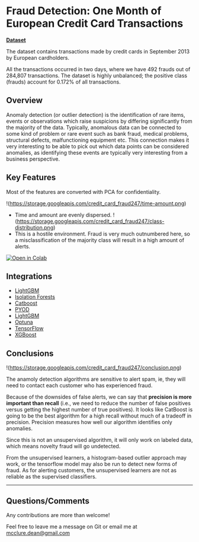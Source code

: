 
# Fraud Detection: One Month of European Credit Card Transactions

[**Dataset**](https://www.kaggle.com/mlg-ulb/creditcardfraud)

The dataset contains transactions made by credit cards in September 2013 by European cardholders.

All the transactions occurred in two days, where we have 492 frauds out of 284,807 transactions. The dataset is highly unbalanced; the positive class (frauds) account for 0.172% of all transactions.

## Overview

Anomaly detection (or outlier detection) is the identification of rare items, events or observations which raise suspicions by differing significantly from the majority of the data. Typically, anomalous data can be connected to some kind of problem or rare event such as bank fraud, medical problems, structural defects, malfunctioning equipment etc. This connection makes it very interesting to be able to pick out which data points can be considered anomalies, as identifying these events are typically very interesting from a business perspective.

## Key Features

Most of the features are converted with PCA for confidentiality. 

!(https://storage.googleapis.com/credit_card_fraud247/time-amount.png)
  - Time and amount are evenly dispersed.
!(https://storage.googleapis.com/credit_card_fraud247/class-distribution.png)
  - This is a hostile environment. Fraud is very much outnumbered here, so a misclassification of the majority class will result in a high amount of alerts.


[![Open in Colab](https://colab.research.google.com/assets/colab-badge.svg)](https://drive.google.com/file/d/1l3VpRPtDTGvTXDbDImZ2nJR9SM_DH2IB/view?usp=sharing)


## Integrations

* [LightGBM](https://lightgbm.readthedocs.io/en/latest/)
* [Isolation Forests](https://scikit-learn.org/stable/modules/generated/sklearn.ensemble.IsolationForest.html)
* [Catboost](https://catboost.ai/)
* [PYOD](https://pyod.readthedocs.io/en/latest/)
* [LightGBM](./examples/pruning/lightgbm_integration.py)
* [Optuna](https://github.com/optuna/optuna)
* [TensorFlow](https://www.tensorflow.org/tutorials/generative/autoencoder)
* [XGBoost](https://xgboost.readthedocs.io/en/latest/index.html)

## Conclusions

!(https://storage.googleapis.com/credit_card_fraud247/conclusion.png)

The anamoly detection algorithms are sensitive to alert spam, ie, they will need to contact each customer who has experienced fraud. 

Because of the downsides of false alerts, we can say that **precision is more important than recall** (i.e., we need to reduce the number of false positives versus getting the highest number of true positives). It looks like CatBoost is going to be the best algorithm for a high recall without much of a tradeoff in precision. Precision measures how well our algorithm identifies only anomalies.

Since this is not an unsupervised algorithm, it will only work on labeled data, which means novelty fraud will go undetected. 

From the unsupervised learners, a histogram-based outlier approach may work, or the tensorflow model may also be run to detect new forms of fraud. As for alerting customers, the unsupervised learners are not as reliable as the supervised classifiers.


----

## Questions/Comments

Any contributions are more than welcome!

Feel free to leave me a message on Git or email me at mcclure.dean@gmail.com
